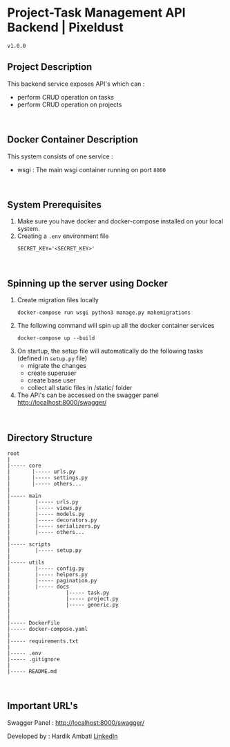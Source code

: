 # Project-Task Management API Backend | Pixeldust
`v1.0.0`

## Project Description

This backend service exposes API's which can :
- perform CRUD operation on tasks
- perform CRUD operation on projects

<br>

## Docker Container Description

This system consists of one service :

- wsgi : The main wsgi container running on port `8000`

<br>

## System Prerequisites

1. Make sure you have docker and docker-compose installed on your local system.
2. Creating a `.env` environment file
    ```
    SECRET_KEY='<SECRET_KEY>'
    ```

<br>

## Spinning up the server using Docker

1. Create migration files locally
    ```
    docker-compose run wsgi python3 manage.py makemigrations
    ```
2. The following command will spin up all the docker container services
    ```
    docker-compose up --build
    ```
3. On startup, the setup file will automatically do the following tasks (defined in `setup.py` file)
    - migrate the changes
    - create superuser
    - create base user
    - collect all static files in /static/ folder
4. The API's can be accessed on the swagger panel [http://localhost:8000/swagger/](http://localhost:8000/swagger/)

<br>

## Directory Structure

```
root
|
|----- core
|       |----- urls.py
|       |----- settings.py
|       |----- others...
|
|----- main
|        |----- urls.py
|        |----- views.py
|        |----- models.py
|        |----- decorators.py
|        |----- serializers.py
|        |----- others...
|
|----- scripts
|        |----- setup.py
|
|----- utils
|        |----- config.py
|        |----- helpers.py
|        |----- pagination.py
|        |----- docs
|                  |----- task.py
|                  |----- project.py
|                  |----- generic.py
|
|
|----- DockerFile
|----- docker-compose.yaml
|
|----- requirements.txt
|
|----- .env
|----- .gitignore
|
|----- README.md
```


<br>

## Important URL's

Swagger Panel : [http://localhost:8000/swagger/](http://localhost:8000/swagger/)

Developed by : Hardik Ambati [LinkedIn](https://www.linkedin.com/in/hardik-ambati)